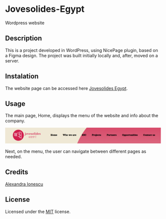 # Jovesolides-Egypt
Wordpress website

## Description

This is a project developed in WordPress, using NicePage plugin, based on a Figma design. The project was built initially locally and, after, moved on a server.

## Instalation

The website page can be accessed here [Jovesolides Egypt](https://alex.jove-egypt.com).

## Usage

The main page, Home, displays the menu of the website and info about the company.

![Menu](public/Menu.png)

Next, on the menu, the user can navigate between different pages as needed.

## Credits

[Alexandra Ionescu](https://github.com/ionescuea)

## License

Licensed under the [MIT](LICENSE) license.
